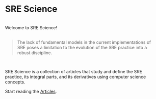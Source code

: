 # SRE Science
<br/>
Welcome to SRE Science!
<br/><br/>

> The lack of fundamental models in the current implementations of SRE poses a limitation to the evolution of the SRE practice into a robust discipline.

<br/>

SRE Science is a collection of articles that study and define the SRE practice, its integral parts, and its derivatives using computer science concepts.

Start reading the [Articles](/documentation/).
